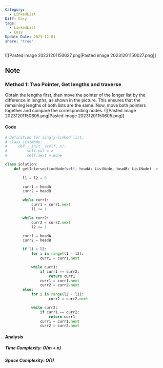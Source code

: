```yaml
---
Category:
  - LinkedList
Diff: Easy
tags:
  - LinkedList
  - Easy
Update Date: 2023-12-01
share: "true"
---
```


![[Pasted image 20231201150027.png|Pasted image 20231201150027.png]]
## Note
### Method 1: Two Pointer, Get lengths and traverse
Obtain the lengths first, then move the pointer of the longer list by the difference in lengths, as shown in the picture. This ensures that the remaining lengths of both lists are the same. Now, move both pointers together and compare the corresponding nodes.
![[Pasted image 20231201150605.png|Pasted image 20231201150605.png]]
#### Code
```python
# Definition for singly-linked list.
# class ListNode:
#     def __init__(self, x):
#         self.val = x
#         self.next = None

class Solution:
    def getIntersectionNode(self, headA: ListNode, headB: ListNode) -> Optional[ListNode]:
        
        l1 = l2 = 0

        curr1 = headA
        curr2 = headB

        while curr1:
            curr1 = curr1.next
            l1 += 1

        while curr2:
            curr2 = curr2.next
            l2 += 1

        curr1 = headA
        curr2 = headB

        if l1 > l2:
            for i in range(l1 - l2):
                curr1 = curr1.next

            while curr1:
                if curr1 == curr2:
                    return curr1
                curr1 = curr1.next
                curr2 = curr2.next
        else:
            for i in range(l2 - l1):
                    curr2 = curr2.next

            while curr2:
                if curr1 == curr2:
                    return curr1
                curr1 = curr1.next
                curr2 = curr2.next
```
#### Analysis
##### Time Complexity: $O(m + n)$
##### Space Complexity: $O(1)$

